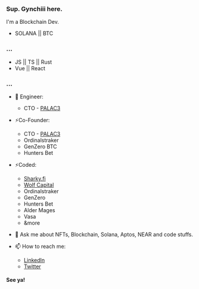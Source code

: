 ### Sup. Gynchiii here.

<!--
Here are some ideas to get you started:

- 🔭 I’m currently working on ...
- 🌱 I’m currently learning ...
- 👯 I’m looking to collaborate on ...
- 🤔 I’m looking for help with ...
- 💬 Ask me about ...
- 📫 How to reach me: ...
- 😄 Pronouns: ...
- ⚡ Fun fact: ...
-->

I'm a Blockchain Dev.

- SOLANA || BTC

### ...

- JS || TS || Rust 
- Vue || React

### ...
- 🔭 Engineer:
     - CTO - [PALAC3](https://www.palac3.org/)

- ⚡Co-Founder:
    - CTO - [PALAC3](https://www.palac3.org/)
    - Ordinalstraker
    - GenZero BTC
    - Hunters Bet
- ⚡Coded:
    - [Sharky.fi](https://www.sharky.fi/)
    - [Wolf Capital](https://app.wolfcap.io/)
    - Ordinalstraker
    - GenZero
    - Hunters Bet
    - Alder Mages
    - Vasa
    - &more

- 💬 Ask me about NFTs, Blockchain, Solana, Aptos, NEAR and code stuffs.
- 📫 How to reach me:
  -  [LinkedIn](https://www.linkedin.com/in/joey-rafael-8bbb411ab/)
  -  [Twitter](https://twitter.com/gynchiii)

#### See ya!
